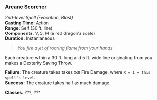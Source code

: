 ### Arcane Scorcher  
*2nd-level Spell (Evocation, Blast)*  
**Casting Time:** Action  
**Range:** Self (30 ft. line)  
**Components:** V, S, M (a red dragon's scale)  
**Duration:** Instantaneous  

> *You fire a jet of roaring flame from your hands.*

Each creature within a 30 ft. long and 5 ft. wide line originating from you makes a Dexterity Saving Throw.

**Failure:** The creature takes takes `Xd8` Fire Damage, where `X = 1 + this spell's level`.  
**Success:** The creature takes half as much damage.  

**Classes.** ???, ???
